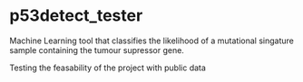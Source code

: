 # p53detect_tester

Machine Learning tool that classifies the likelihood of a mutational singature sample containing the tumour supressor gene.

Testing the feasability of the project with public data
